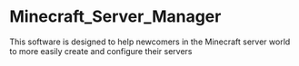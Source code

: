 # Minecraft_Server_Manager
This software is designed to help newcomers in the Minecraft server world to more easily create and configure their servers
